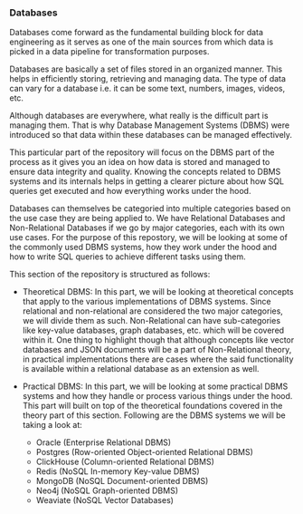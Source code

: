 ### Databases
Databases come forward as the fundamental building block for data engineering as it serves as one of the main sources from which data is picked in a data pipeline for transformation purposes.

Databases are basically a set of files stored in an organized manner. This helps in efficiently storing, retrieving and managing data. The type of data can vary for a database i.e. it can be some text, numbers, images, videos, etc. 

Although databases are everywhere, what really is the difficult part is managing them. That is why Database Management Systems (DBMS) were introduced so that data within these databases can be managed effectively. 

This particular part of the repository will focus on the DBMS part of the process as it gives you an idea on how data is stored and managed to ensure data integrity and quality. Knowing the concepts related to DBMS systems and its internals helps in getting a clearer picture about how SQL queries get executed and how everything works under the hood. 

Databases can themselves be categoried into multiple categories based on the use case they are being applied to. We have Relational Databases and Non-Relational Databases if we go by major categories, each with its own use cases. For the purpose of this repostory, we will be looking at some of the commonly used DBMS systems, how they work under the hood and how to write SQL queries to achieve different tasks using them. 

This section of the repository is structured as follows:

- Theoretical DBMS: In this part, we will be looking at theoretical concepts that apply to the various implementations of DBMS systems. Since relational and non-relational are considered the two major categories, we will divide them as such. Non-Relational can have sub-categories like key-value databases, graph databases, etc. which will be covered within it. One thing to highlight though that although concepts like vector databases and JSON documents will be a part of Non-Relational theory, in practical implementations there are cases where the said functionality is available within a relational database as an extension as well.

- Practical DBMS: In this part, we will be looking at some practical DBMS systems and how they handle or process various things under the hood. This part will built on top of the theoretical foundations covered in the theory part of this section. Following are the DBMS systems we will be taking a look at:
    - Oracle (Enterprise Relational DBMS)
    - Postgres (Row-oriented Object-oriented Relational DBMS)
    - ClickHouse (Column-oriented Relational DBMS)
    - Redis (NoSQL In-memory Key-value DBMS)
    - MongoDB (NoSQL Document-oriented DBMS)
    - Neo4j (NoSQL Graph-oriented DBMS)
    - Weaviate (NoSQL Vector Databases)